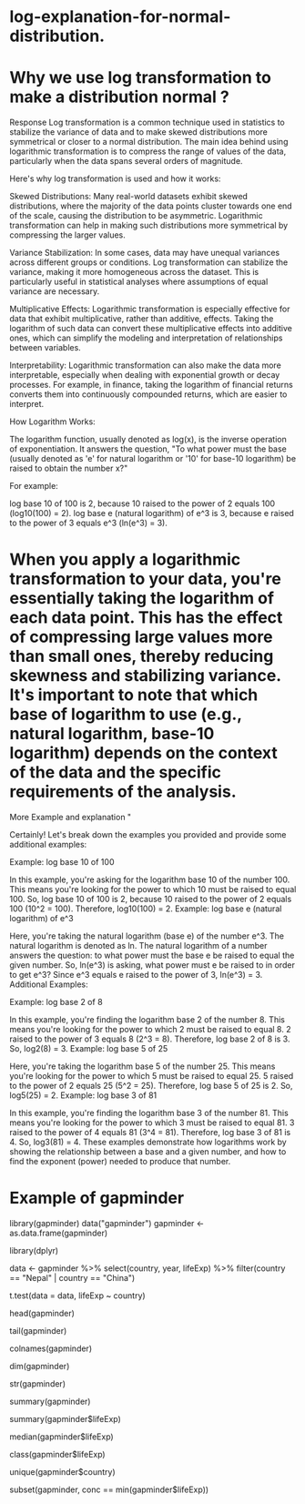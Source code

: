 # log-explanation-for-normal-distribution.

# Why we use log transformation to make a distribution normal ? 

Response
Log transformation is a common technique used in statistics to stabilize the variance of data and to make skewed distributions more symmetrical or closer to a normal distribution. The main idea behind using logarithmic transformation is to compress the range of values of the data, particularly when the data spans several orders of magnitude.

Here's why log transformation is used and how it works:

Skewed Distributions: Many real-world datasets exhibit skewed distributions, where the majority of the data points cluster towards one end of the scale, causing the distribution to be asymmetric. Logarithmic transformation can help in making such distributions more symmetrical by compressing the larger values.

Variance Stabilization: In some cases, data may have unequal variances across different groups or conditions. Log transformation can stabilize the variance, making it more homogeneous across the dataset. This is particularly useful in statistical analyses where assumptions of equal variance are necessary.

Multiplicative Effects: Logarithmic transformation is especially effective for data that exhibit multiplicative, rather than additive, effects. Taking the logarithm of such data can convert these multiplicative effects into additive ones, which can simplify the modeling and interpretation of relationships between variables.

Interpretability: Logarithmic transformation can also make the data more interpretable, especially when dealing with exponential growth or decay processes. For example, in finance, taking the logarithm of financial returns converts them into continuously compounded returns, which are easier to interpret.

How Logarithm Works:

The logarithm function, usually denoted as log(x), is the inverse operation of exponentiation. It answers the question, "To what power must the base (usually denoted as 'e' for natural logarithm or '10' for base-10 logarithm) be raised to obtain the number x?"

For example:

log base 10 of 100 is 2, because 10 raised to the power of 2 equals 100 (log10(100) = 2).
log base e (natural logarithm) of e^3 is 3, because e raised to the power of 3 equals e^3 (ln(e^3) = 3).

# When you apply a logarithmic transformation to your data, you're essentially taking the logarithm of each data point. This has the effect of compressing large values more than small ones, thereby reducing skewness and stabilizing variance. It's important to note that which base of logarithm to use (e.g., natural logarithm, base-10 logarithm) depends on the context of the data and the specific requirements of the analysis.



More Example and explanation "

Certainly! Let's break down the examples you provided and provide some additional examples:

Example: log base 10 of 100

In this example, you're asking for the logarithm base 10 of the number 100. This means you're looking for the power to which 10 must be raised to equal 100.
So, log base 10 of 100 is 2, because 10 raised to the power of 2 equals 100 (10^2 = 100). Therefore, log10(100) = 2.
Example: log base e (natural logarithm) of e^3

Here, you're taking the natural logarithm (base e) of the number e^3. The natural logarithm is denoted as ln.
The natural logarithm of a number answers the question: to what power must the base e be raised to equal the given number.
So, ln(e^3) is asking, what power must e be raised to in order to get e^3? Since e^3 equals e raised to the power of 3, ln(e^3) = 3.
Additional Examples:

Example: log base 2 of 8

In this example, you're finding the logarithm base 2 of the number 8. This means you're looking for the power to which 2 must be raised to equal 8.
2 raised to the power of 3 equals 8 (2^3 = 8). Therefore, log base 2 of 8 is 3. So, log2(8) = 3.
Example: log base 5 of 25

Here, you're taking the logarithm base 5 of the number 25. This means you're looking for the power to which 5 must be raised to equal 25.
5 raised to the power of 2 equals 25 (5^2 = 25). Therefore, log base 5 of 25 is 2. So, log5(25) = 2.
Example: log base 3 of 81

In this example, you're finding the logarithm base 3 of the number 81. This means you're looking for the power to which 3 must be raised to equal 81.
3 raised to the power of 4 equals 81 (3^4 = 81). Therefore, log base 3 of 81 is 4. So, log3(81) = 4.
These examples demonstrate how logarithms work by showing the relationship between a base and a given number, and how to find the exponent (power) needed to produce that number.



# Example of gapminder 

library(gapminder)
data("gapminder")
gapminder <- as.data.frame(gapminder)

library(dplyr)

data <- gapminder %>% 
  select(country, year, lifeExp) %>% 
  filter(country == "Nepal" | country == "China") 

t.test(data = data, lifeExp ~ country)

head(gapminder)

tail(gapminder)

colnames(gapminder)

dim(gapminder)

str(gapminder)

summary(gapminder)

summary(gapminder$lifeExp)

median(gapminder$lifeExp)

class(gapminder$lifeExp)

unique(gapminder$country)

subset(gapminder, conc == min(gapminder$lifeExp))

